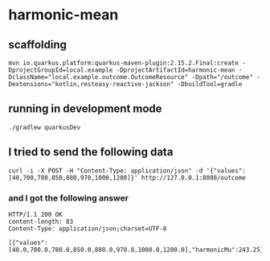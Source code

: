 # harmonic-mean 

## scaffolding

```shell
mvn io.quarkus.platform:quarkus-maven-plugin:2.15.2.Final:create -DprojectGroupId=local.example -DprojectArtifactId=harmonic-mean -DclassName="local.example.outcome.OutcomeResource" -Dpath="/outcome" -Dextensions="kotlin,resteasy-reactive-jackson" -DbuildTool=gradle
```

## running in development mode

```shell
./gradlew quarkusDev
```

## I tried to send the following data

```shell
curl -i -X POST -H "Content-Type: application/json" -d '{"values":[40,700,780,850,880,970,1000,1200]}' http://127.0.0.1:8080/outcome
```

### and I got the following answer

```text
HTTP/1.1 200 OK
content-length: 83
Content-Type: application/json;charset=UTF-8

[{"values":[40.0,700.0,780.0,850.0,880.0,970.0,1000.0,1200.0],"harmonicMu":243.25}]
```
